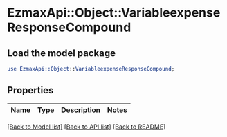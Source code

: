 # EzmaxApi::Object::VariableexpenseResponseCompound

## Load the model package
```perl
use EzmaxApi::Object::VariableexpenseResponseCompound;
```

## Properties
Name | Type | Description | Notes
------------ | ------------- | ------------- | -------------

[[Back to Model list]](../README.md#documentation-for-models) [[Back to API list]](../README.md#documentation-for-api-endpoints) [[Back to README]](../README.md)


